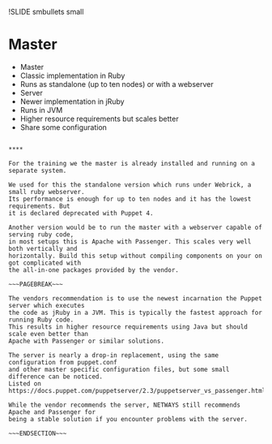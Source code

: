 !SLIDE smbullets small
# Master

* Master
 * Classic implementation in Ruby
 * Runs as standalone (up to ten nodes) or with a webserver
* Server
 * Newer implementation in jRuby
 * Runs in JVM
 * Higher resource requirements but scales better
* Share some configuration

~~~SECTION:handouts~~~

****

For the training we the master is already installed and running on a separate system.

We used for this the standalone version which runs under Webrick, a small ruby webserver.
Its performance is enough for up to ten nodes and it has the lowest requirements. But
it is declared deprecated with Puppet 4.

Another version would be to run the master with a webserver capable of serving ruby code,
in most setups this is Apache with Passenger. This scales very well both vertically and
horizontally. Build this setup without compiling components on your on got complicated with
the all-in-one packages provided by the vendor.

~~~PAGEBREAK~~~

The vendors recommendation is to use the newest incarnation the Puppet server which executes
the code as jRuby in a JVM. This is typically the fastest approach for running Ruby code.
This results in higher resource requirements using Java but should scale even better than
Apache with Passenger or similar solutions. 

The server is nearly a drop-in replacement, using the same configuration from puppet.conf
and other master specific configuration files, but some small difference can be noticed.
Listed on https://docs.puppet.com/puppetserver/2.3/puppetserver_vs_passenger.html

While the vendor recommends the server, NETWAYS still recommends Apache and Passenger for
being a stable solution if you encounter problems with the server.

~~~ENDSECTION~~~

